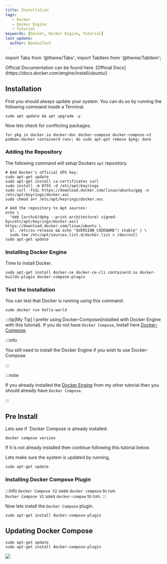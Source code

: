 ```yaml
---
title: Installation
tags:
   - Docker
   - Docker Engine
   - Tutorial
keywords: [Docker, Docker Engine, Tutorial]
last_update:
  author: BankaiTech
---
```


import Tabs from '@theme/Tabs';
import TabItem from '@theme/TabItem';


<Tabs groupId="Install-Type">
  <TabItem value="docker-engine" label="Docker Engine">
Official Documentation can be found here. [Official Docs](https://docs.docker.com/engine/install/ubuntu/)

## Installation
First you should always update your system. You can do so by running the following command inside a Terminal.
```
sudo apt update && apt upgrade -y
```
Now lets check for conflicting packages.
```
for pkg in docker.io docker-doc docker-compose docker-compose-v2 podman-docker containerd runc; do sudo apt-get remove $pkg; done
```
### Adding the Repository
The following command will setup Dockers `apt` repository.
```
# Add Docker's official GPG key:
sudo apt-get update
sudo apt-get install ca-certificates curl
sudo install -m 0755 -d /etc/apt/keyrings
sudo curl -fsSL https://download.docker.com/linux/ubuntu/gpg -o /etc/apt/keyrings/docker.asc
sudo chmod a+r /etc/apt/keyrings/docker.asc

# Add the repository to Apt sources:
echo \
  "deb [arch=$(dpkg --print-architecture) signed-by=/etc/apt/keyrings/docker.asc] https://download.docker.com/linux/ubuntu \
  $(. /etc/os-release && echo "$VERSION_CODENAME") stable" | \
  sudo tee /etc/apt/sources.list.d/docker.list > /dev/null
sudo apt-get update
```
### Installing Docker Engine
Time to install Docker.
```
sudo apt-get install docker-ce docker-ce-cli containerd.io docker-buildx-plugin docker-compose-plugin
```
### Test the Installation
You can test that Docker is running using this command.
```
sudo docker run hello-world
```
:::tip[My Tip]
I prefer using Docker-Compose(installed with Docker Engine with this tutorial). If you do not have `Docker Compose`, Install here [Docker-Compose](./Docker-Compose.md).

:::info

You still need to install the Docker Engine if you wish to use Docker-Compose

:::

  </TabItem>

  <TabItem value="docker-compose" label="Docker Compose">
:::note

If you already installed the [Docker Engine](./Docker%20Engine.md) from my other tutorial then you should already have `Docker Compose`.

:::
## Pre Install
Lets see if `Docker Compose is already installed.
```
docker compose version
```
If it is not already installed then continue following this tutorial below.

Lets make sure the system is updated by running,
```
sudo apt-get update
```
### Installing Docker Compose Plugin
:::info
`Docker Compose V2` uses `docker compose` to run.\
`Docker Compose V1` uses `docker-compoe` to run.
:::

Now lets install the `Docker Compose` plugin.
```
sudo apt-get install docker-compose-plugin
```

## Updating Docker Compose
```
sudo apt-get update
sudo apt-get install docker-compose-plugin
```
  </TabItem>
</Tabs>

<a href="https://www.buymeacoffee.com/BankaiTech"><img src="https://img.buymeacoffee.com/button-api/?text=Buy me a beer&emoji=🍺&slug=BankaiTech&button_colour=FFDD00&font_colour=000000&font_family=Cookie&outline_colour=000000&coffee_colour=ffffff" /></a>
